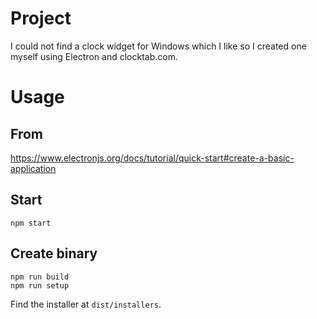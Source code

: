 # Project

I could not find a clock widget for Windows which I like so I created one myself using Electron and clocktab.com.

# Usage

## From

https://www.electronjs.org/docs/tutorial/quick-start#create-a-basic-application

## Start

    npm start

## Create binary

    npm run build
    npm run setup

Find the installer at `dist/installers`.
